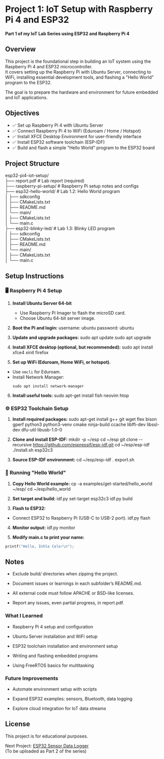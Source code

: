 # Project 1: IoT Setup with Raspberry Pi 4 and ESP32

**Part 1 of my IoT Lab Series using ESP32 and Raspberry Pi 4**

## Overview

This project is the foundational step in building an IoT system using the Raspberry Pi 4 and ESP32 microcontroller.  
It covers setting up the Raspberry Pi with Ubuntu Server, connecting to WiFi, installing essential development tools, and flashing a "Hello World" program to the ESP32.

The goal is to prepare the hardware and environment for future embedded and IoT applications.

## Objectives

- ✅ Set up Raspberry Pi 4 with Ubuntu Server
- ✅ Connect Raspberry Pi 4 to WiFi (Eduroam / Home / Hotspot)
- ✅ Install XFCE Desktop Environment for user-friendly interface
- ✅ Install ESP32 software toolchain (ESP-IDF)
- ✅ Build and flash a simple "Hello World" program to the ESP32 board

## Project Structure

esp32-pi4-iot-setup/  
├── report.pdf # Lab report (required)  
├── raspberry-pi-setup/ # Raspberry Pi setup notes and configs  
├── esp32-hello-world/ # Lab 1.2: Hello World program  
│ ├── sdkconfig  
│ ├── CMakeLists.txt  
│ ├── README.md  
│ └── main/  
│ ├── CMakeLists.txt  
│ └── main.c  
├── esp32-blinky-led/ # Lab 1.3: Blinky LED program  
│ ├── sdkconfig  
│ ├── CMakeLists.txt  
│ ├── README.md  
│ └── main/  
│ ├── CMakeLists.txt  
│ └── main.c  


## Setup Instructions

### 🖥️ Raspberry Pi 4 Setup

1. **Install Ubuntu Server 64-bit**
   - Use Raspberry Pi Imager to flash the microSD card.
   - Choose Ubuntu 64-bit server image.

2. **Boot the Pi and login:**
username: ubuntu password: ubuntu

3. **Update and upgrade packages:**
sudo apt update sudo apt upgrade

4. **Install XFCE desktop (optional, but recommended):**
sudo apt install xfce4 xinit firefox

5. **Set up WiFi (Eduroam, Home WiFi, or hotspot).**
- Use `nmcli` for Eduroam.
- Install Network Manager:
  ```
  sudo apt install network-manager
  ```

6. **Install useful tools:**
sudo apt-get install fish neovim htop


### ⚙️ ESP32 Toolchain Setup

1. **Install required packages:**
sudo apt-get install g++ git wget flex bison gperf python3 python3-venv cmake ninja-build ccache libffi-dev libssl-dev dfu-util libusb-1.0-0

2. **Clone and install ESP-IDF:**
mkdir -p ~/esp cd ~/esp git clone --recursive https://github.com/espressif/esp-idf.git cd ~/esp/esp-idf ./install.sh esp32c3

3. **Source ESP-IDF environment:**
cd ~/esp/esp-idf . export.sh

### 🚀 Running "Hello World"

1. **Copy Hello World example:**
cp -a examples/get-started/hello_world ~/esp/ cd ~/esp/hello_world

2. **Set target and build:**
idf.py set-target esp32c3 idf.py build

3. **Flash to ESP32:**
- Connect ESP32 to Raspberry Pi (USB-C to USB-2 port).
idf.py flash

4. **Monitor output:**
idf.py monitor

5. **Modify main.c to print your name:**
```c
printf("Hello, Inhle Cele!\n");
```

## Notes
- Exclude build/ directories when zipping the project.

- Document issues or learnings in each subfolder’s README.md.

- All external code must follow APACHE or BSD-like licenses.

- Report any issues, even partial progress, in report.pdf.

### What I Learned
- Raspberry Pi 4 setup and configuration

- Ubuntu Server installation and WiFi setup

- ESP32 toolchain installation and environment setup

- Writing and flashing embedded programs

- Using FreeRTOS basics for multitasking

### Future Improvements
- Automate environment setup with scripts

- Expand ESP32 examples: sensors, Bluetooth, data logging

- Explore cloud integration for IoT data streams

## License
This project is for educational purposes.

Next Project: [ESP32 Sensor Data Logger](https://github.com/Inhle-C/Project-2-esp32-debugging-sensor)  
(To be uploaded as Part 2 of the series)
